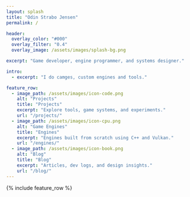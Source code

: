 ```yaml
---
layout: splash
title: "Odin Strabo Jensen"
permalink: /

header:
  overlay_color: "#000"
  overlay_filter: "0.4"
  overlay_image: /assets/images/splash-bg.png

excerpt: "Game developer, engine programmer, and systems designer."

intro:
  - excerpt: "I do camges, custom engines and tools."

feature_row:
  - image_path: /assets/images/icon-code.png
    alt: "Projects"
    title: "Projects"
    excerpt: "Explore tools, game systems, and experiments."
    url: "/projects/"
  - image_path: /assets/images/icon-cpu.png
    alt: "Game Engines"
    title: "Engines"
    excerpt: "Engines built from scratch using C++ and Vulkan."
    url: "/engines/"
  - image_path: /assets/images/icon-book.png
    alt: "Blog"
    title: "Blog"
    excerpt: "Articles, dev logs, and design insights."
    url: "/blog/"
---
```


{% include feature_row %}
